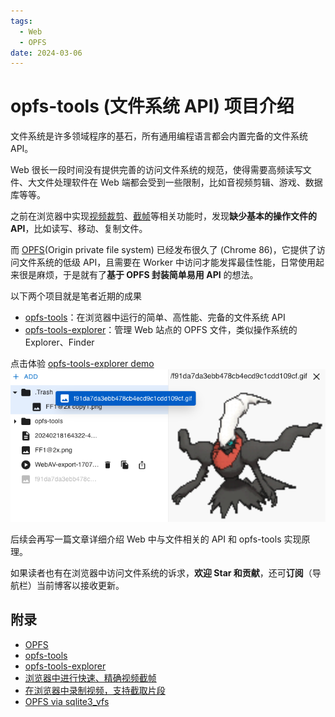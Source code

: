 ```yaml
---
tags:
  - Web
  - OPFS
date: 2024-03-06
---
```


# opfs-tools (文件系统 API) 项目介绍

文件系统是许多领域程序的基石，所有通用编程语言都会内置完备的文件系统 API。

Web 很长一段时间没有提供完善的访问文件系统的规范，使得需要高频读写文件、大文件处理软件在 Web 端都会受到一些限制，比如音视频剪辑、游戏、数据库等等。

之前在浏览器中实现[视频裁剪][5]、[截帧][4]等相关功能时，发现**缺少基本的操作文件的 API**，比如读写、移动、复制文件。

而 [OPFS][1](Origin private file system) 已经发布很久了 (Chrome 86)，它提供了访问文件系统的低级 API，且需要在 Worker 中访问才能发挥最佳性能，日常使用起来很是麻烦，于是就有了**基于 OPFS 封装简单易用 API** 的想法。

以下两个项目就是笔者近期的成果

- [opfs-tools][2]：在浏览器中运行的简单、高性能、完备的文件系统 API
- [opfs-tools-explorer][3]：管理 Web 站点的 OPFS 文件，类似操作系统的 Explorer、Finder

点击体验 [opfs-tools-explorer demo][7]
![opfs-tools-explorer](./opfs-tools-explorer.png)

后续会再写一篇文章详细介绍 Web 中与文件相关的 API 和 opfs-tools 实现原理。

如果读者也有在浏览器中访问文件系统的诉求，**欢迎 Star 和贡献**，还可**订阅**（导航栏）当前博客以接收更新。

## 附录

- [OPFS][1]
- [opfs-tools][2]
- [opfs-tools-explorer][3]
- [浏览器中进行快速、精确视频截帧][4]
- [在浏览器中录制视频，支持截取片段][5]
- [OPFS via sqlite3_vfs][6]

[1]: https://developer.mozilla.org/en-US/docs/Web/API/File_System_API/Origin_private_file_system
[2]: https://github.com/hughfenghen/opfs-tools
[3]: https://github.com/hughfenghen/opfs-tools-explorer
[4]: https://webav-tech.github.io/WebAV/demo/1_4-mp4-previewer
[5]: https://github.com/hughfenghen/bloom-shadow
[6]: https://sqlite.org/wasm/doc/trunk/persistence.md#vfs-opfs
[7]: https://fenghen.me/opfs-tools-explorer/
